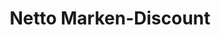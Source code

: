 ---
title: "Netto Marken-Discount"
url: /jena/netto-marken-discount-hermann-pistor-strasse/
shop: Supermarkt
---